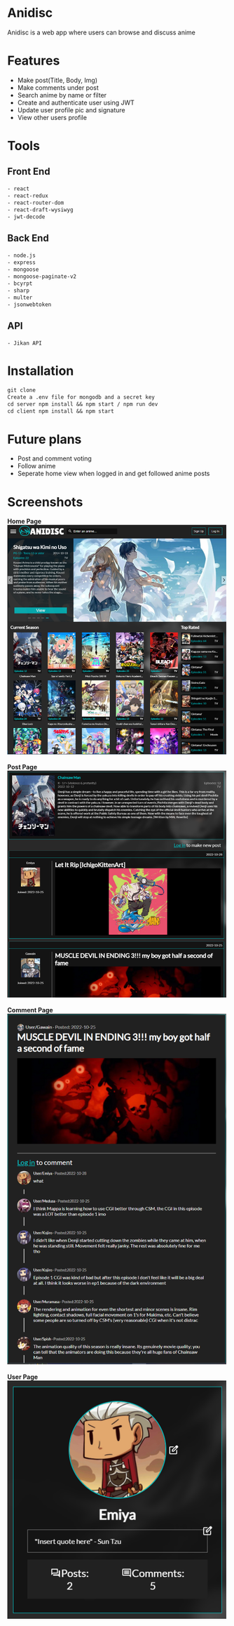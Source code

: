 # Anidisc
Anidisc is a web app where users can browse and discuss anime

# Features
  - Make post(Title, Body, Img)
  - Make comments under post
  - Search anime by name or filter
  - Create and authenticate user using JWT
  - Update user profile pic and signature
  - View other users profile

# Tools
  ## Front End
    - react
    - react-redux
    - react-router-dom
    - react-draft-wysiwyg
    - jwt-decode
  ## Back End
    - node.js
    - express
    - mongoose
    - mongoose-paginate-v2
    - bcyrpt
    - sharp
    - multer
    - jsonwebtoken
   ## API
    - Jikan API
    
# Installation
```
git clone
Create a .env file for mongodb and a secret key
cd server npm install && npm start / npm run dev
cd client npm install && npm start
```

# Future plans
  - Post and comment voting
  - Follow anime 
  - Seperate home view when logged in and get followed anime posts
  

# Screenshots
<b>Home Page</b>
<br>
<img src="https://github.com/Exar-s/Anidisc/blob/main/client/src/imgs/docs/home.png" alt="home" width="500"/>
<br>
<br>
<b>Post Page</b>
<br>
<img src="https://github.com/Exar-s/Anidisc/blob/main/client/src/imgs/docs/post.png" alt="post" width="500"/>
<br>
<br>
<b>Comment Page</b>
<br>
<img src="https://github.com/Exar-s/Anidisc/blob/main/client/src/imgs/docs/comment.png" alt="comment" width="500"/>
<br>
<br>
<b>User Page</b>
<br>
<img src="https://github.com/Exar-s/Anidisc/blob/main/client/src/imgs/docs/user.png" alt="user" width="500"/>

